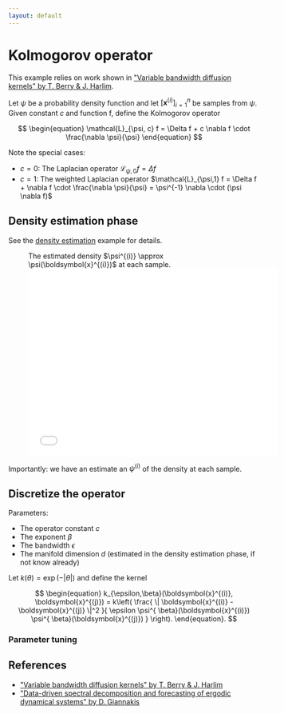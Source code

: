 ```yaml
---
layout: default
---
```


# Kolmogorov operator

This example relies on work shown in ["Variable bandwidth diffusion kernels" by T. Berry & J. Harlim](https://www.sciencedirect.com/science/article/pii/S1063520315000020).

Let $\psi$ be a probability density function and let $\left[ \boldsymbol{x}^{(i)} \right]_{i=1}^{n}$ be samples from $\psi$. Given constant $c$ and function f, define the Kolmogorov operator

$$
\begin{equation}
  \mathcal{L}_{\psi, c} f = \Delta f + c \nabla f \cdot \frac{\nabla \psi}{\psi}
\end{equation}
$$

Note the special cases:
- $c=0$: The Laplacian operator $\mathcal{L}_{\psi,0} f = \Delta f$
- $c=1$: The weighted Laplacian operator $\mathcal{L}_{\psi,1} f = \Delta f + \nabla f \cdot \frac{\nabla \psi}{\psi} = \psi^{-1} \nabla \cdot (\psi \nabla f)$


## Density estimation phase

See the [density estimation](../density-estimation/description.md) example for details.

<figure>
<figcaption>The estimated density $\psi^{(i)} \approx \psi(\boldsymbol{x}^{(i)})$ at each sample.</figcaption>
<embed src="figures/DensityEstimation.pdf" width="500" height="375"
type="application/pdf">
</figure>

Importantly: we have an estimate an $\psi^{(i)}$ of the density at each sample.

## Discretize the operator

Parameters:
- The operator constant $c$
- The exponent $\beta$
- The bandwidth $\epsilon$
- The manifold dimension $d$ (estimated in the density estimation phase, if not know already)

Let $k(\theta) = \exp{\left( - \vert \theta \vert \right)}$ and define the kernel

$$
\begin{equation}
k_{\epsilon,\beta}(\boldsymbol{x}^{(i)}, \boldsymbol{x}^{(j)}) = k\left( \frac{ \| \boldsymbol{x}^{(i)} - \boldsymbol{x}^{(j)} \|^2 }{ \epsilon \psi^{ \beta}(\boldsymbol{x}^{(i)}) \psi^{ \beta}(\boldsymbol{x}^{(j)}) } \right).
\end{equation}.
$$

### Parameter tuning

## References

- ["Variable bandwidth diffusion kernels" by T. Berry & J. Harlim](https://www.sciencedirect.com/science/article/pii/S1063520315000020)
- ["Data-driven spectral decomposition and forecasting of ergodic dynamical systems" by D. Giannakis](https://www.sciencedirect.com/science/article/pii/S1063520317300982)
